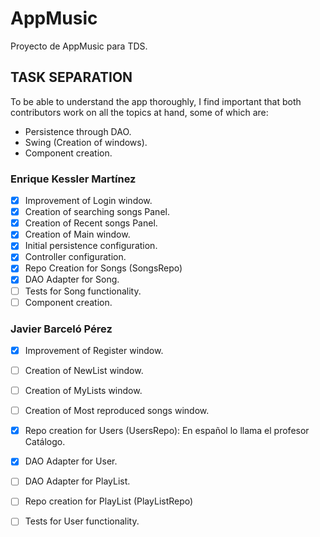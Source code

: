 # AppMusic
Proyecto de AppMusic para TDS.

## TASK SEPARATION
To be able to understand the app thoroughly, I find important that both contributors work
on all the topics at hand, some of which are:
- Persistence through DAO.
- Swing (Creation of windows).
- Component creation.
### Enrique Kessler Martínez
- [x] Improvement of Login window.
- [x] Creation of searching songs Panel.
- [x] Creation of Recent songs Panel.
- [x] Creation of Main window.
- [x] Initial persistence configuration.
- [x] Controller configuration.
- [x] Repo Creation for Songs (SongsRepo)
- [x] DAO Adapter for Song.
- [ ] Tests for Song functionality.
- [ ] Component creation.
### Javier Barceló Pérez
- [x] Improvement of Register window.
- [ ] Creation of NewList window.
- [ ] Creation of MyLists window.
- [ ] Creation of Most reproduced songs window.
- [x] Repo creation for Users (UsersRepo): En español lo llama el profesor Catálogo.
- [x] DAO Adapter for User.
- [ ] DAO Adapter for PlayList.
- [ ] Repo creation for PlayList (PlayListRepo)
- [ ] Tests for User functionality.

